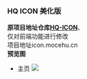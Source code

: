 ### HQ ICON 美化版
**原项目地址仓库[HQ-ICON](https://github.com/YuKongA/HQ-ICON)**、
<br/>
仅对前端功能进行修改
<br/>
项目地址icon.mocehu.cn
<br/>
**预览图**
+ 主页
![](https://github.com/mocehu/HQ-ICON/blob/master/demo/hqicon%E7%BE%8E%E5%8C%96%E6%95%88%E6%9E%9C%E5%9B%BE.png)

